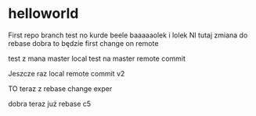 # helloworld
First repo
branch test no kurde beele
baaaaaolek i lolek
Nl tutaj zmiana do rebase dobra to będzie first change on remote


test z mana master local
test na master
remote commit


Jeszcze raz local
remote commit v2

TO teraz z rebase 
change exper

dobra teraz już rebase
c5
